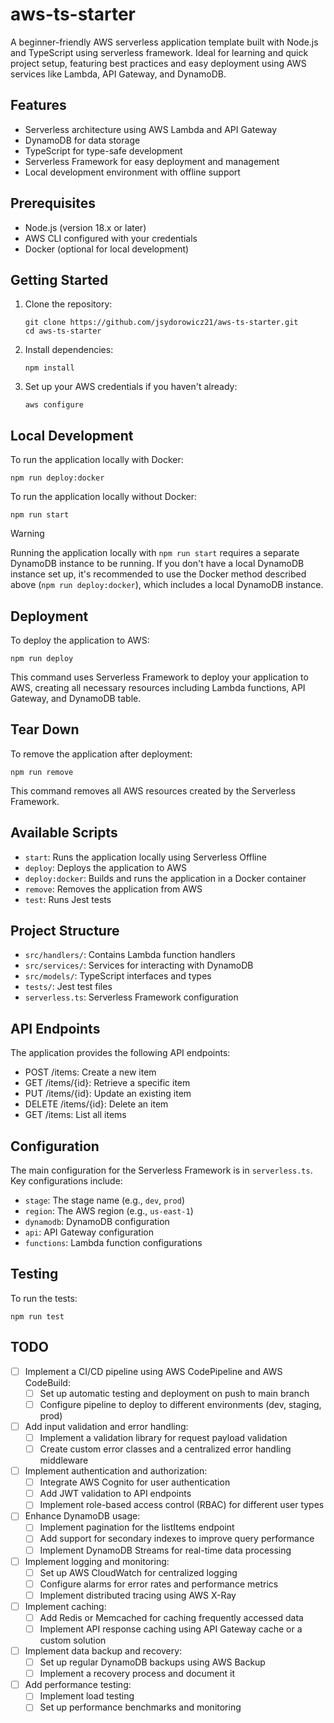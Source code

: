 # aws-ts-starter
A beginner-friendly AWS serverless application template built with Node.js and TypeScript using serverless framework. Ideal for learning and quick project setup, featuring best practices and easy deployment using AWS services like Lambda, API Gateway, and DynamoDB.

## Features

- Serverless architecture using AWS Lambda and API Gateway
- DynamoDB for data storage
- TypeScript for type-safe development
- Serverless Framework for easy deployment and management
- Local development environment with offline support

## Prerequisites

- Node.js (version 18.x or later)
- AWS CLI configured with your credentials
- Docker (optional for local development)

## Getting Started

1. Clone the repository:
   ```
   git clone https://github.com/jsydorowicz21/aws-ts-starter.git
   cd aws-ts-starter
   ```

2. Install dependencies:
   ```
   npm install
   ```

3. Set up your AWS credentials if you haven't already:
   ```
   aws configure
   ```

## Local Development

To run the application locally with Docker:
```
npm run deploy:docker
```

To run the application locally without Docker:

```
npm run start
```
> [!WARNING]
> Running the application locally with `npm run start` requires a separate DynamoDB instance to be running. If you don't have a local DynamoDB instance set up, it's recommended to use the Docker method described above (`npm run deploy:docker`), which includes a local DynamoDB instance.

## Deployment

To deploy the application to AWS:
```
npm run deploy
```
This command uses Serverless Framework to deploy your application to AWS, creating all necessary resources including Lambda functions, API Gateway, and DynamoDB table.

## Tear Down

To remove the application after deployment:
```
npm run remove
```
This command removes all AWS resources created by the Serverless Framework.

## Available Scripts

- `start`: Runs the application locally using Serverless Offline
- `deploy`: Deploys the application to AWS
- `deploy:docker`: Builds and runs the application in a Docker container
- `remove`: Removes the application from AWS
- `test`: Runs Jest tests

## Project Structure

- `src/handlers/`: Contains Lambda function handlers
- `src/services/`: Services for interacting with DynamoDB
- `src/models/`: TypeScript interfaces and types
- `tests/`: Jest test files
- `serverless.ts`: Serverless Framework configuration

## API Endpoints

The application provides the following API endpoints:

- POST /items: Create a new item
- GET /items/{id}: Retrieve a specific item
- PUT /items/{id}: Update an existing item
- DELETE /items/{id}: Delete an item
- GET /items: List all items

## Configuration

The main configuration for the Serverless Framework is in `serverless.ts`. Key configurations include:

- `stage`: The stage name (e.g., `dev`, `prod`)
- `region`: The AWS region (e.g., `us-east-1`)
- `dynamodb`: DynamoDB configuration
- `api`: API Gateway configuration
- `functions`: Lambda function configurations

## Testing

To run the tests:
```
npm run test
```
## TODO

- [ ] Implement a CI/CD pipeline using AWS CodePipeline and AWS CodeBuild:
   - [ ] Set up automatic testing and deployment on push to main branch
   - [ ] Configure pipeline to deploy to different environments (dev, staging, prod)

- [ ] Add input validation and error handling:
   - [ ] Implement a validation library for request payload validation
   - [ ] Create custom error classes and a centralized error handling middleware

- [ ] Implement authentication and authorization:
   - [ ] Integrate AWS Cognito for user authentication
   - [ ] Add JWT validation to API endpoints
   - [ ] Implement role-based access control (RBAC) for different user types

- [ ] Enhance DynamoDB usage:
   - [ ] Implement pagination for the listItems endpoint
   - [ ] Add support for secondary indexes to improve query performance
   - [ ] Implement DynamoDB Streams for real-time data processing

- [ ] Implement logging and monitoring:
   - [ ] Set up AWS CloudWatch for centralized logging
   - [ ] Configure alarms for error rates and performance metrics
   - [ ] Implement distributed tracing using AWS X-Ray

- [ ] Implement caching:
   - [ ] Add Redis or Memcached for caching frequently accessed data
   - [ ] Implement API response caching using API Gateway cache or a custom solution

- [ ] Implement data backup and recovery:
   - [ ] Set up regular DynamoDB backups using AWS Backup
   - [ ] Implement a recovery process and document it

- [ ] Add performance testing:
   - [ ] Implement load testing
   - [ ] Set up performance benchmarks and monitoring

